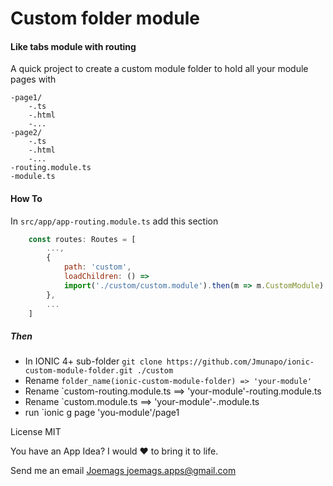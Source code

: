 # Custom folder module

#### Like tabs module with routing

A quick project to create a custom module folder to hold all your module pages with

    -page1/
        -.ts
        -.html
        -...
    -page2/
        -.ts
        -.html
        -...
    -routing.module.ts
    -module.ts

#### How To
In ` src/app/app-routing.module.ts ` add this section
```js
    const routes: Routes = [
        ...,
        {
            path: 'custom',
            loadChildren: () =>
            import('./custom/custom.module').then(m => m.CustomModule)
        },
        ...
    ]
```

##### Then

- In IONIC 4+ sub-folder `git clone https://github.com/Jmunapo/ionic-custom-module-folder.git ./custom`
- Rename `folder_name(ionic-custom-module-folder) => 'your-module'`
- Rename `custom-routing.module.ts ==> 'your-module'-routing.module.ts
- Rename `custom.module.ts ==> 'your-module'-.module.ts
- run `ionic g page 'you-module'/page1

License MIT

You have an App Idea? I would ❤️ to bring it to life.

Send me an email [Joemags joemags.apps@gmail.com](mailto:joemags.apps@gmail.com?subject=[GitHub]%20I%20Have%20an%20Idea)